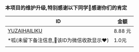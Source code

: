 ### 本项目的维护升级,特别感谢以下同学🌹感谢你们的肯定

| ID                                              | 金额    |
| ----------------------------------------------- | ------- |
| [YUZAIHAILIKU](https://github.com/YUZAIHAILIKU) | 8.88 元 |
|    *呱(未留下备注信息,💐该ID为微信收款显示❤️)                                             | 1.0元   |
|                                                 |    |

